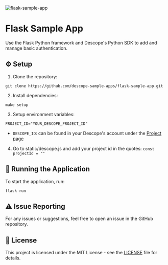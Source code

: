 ![flask-sample-app](https://github.com/descope-sample-apps/flask-sample-app/assets/59460685/307e5349-3b6d-4b7d-87d0-5e0a4e63f5e0)

# Flask Sample App 

Use the Flask Python framework and Descope's Python SDK to add and manage basic authentication.

## ⚙️ Setup

1. Clone the repository:

```
git clone https://github.com/descope-sample-apps/flask-sample-app.git
```

2. Install dependencies:

```
make setup
```

3. Setup environment variables:

```
PROJECT_ID="YOUR_DESCOPE_PROJECT_ID"
```

- ```DESCOPE_ID```: can be found in your Descope's account under the [Project page](https://app.descope.com/settings/project)

4. Go to static/descope.js and add your project id in the quotes: ```const projectId = ""```

## 🔮 Running the Application 

To start the application, run:

```
flask run
```

## ⚠️ Issue Reporting

For any issues or suggestions, feel free to open an issue in the GitHub repository.

## 📜 License

This project is licensed under the MIT License - see the [LICENSE](LICENSE) file for details.
